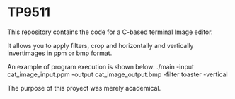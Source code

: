 # TP9511

This repository contains the code for a C-based terminal Image editor.

It allows you to apply filters, crop and horizontally and vertically invertimages in ppm or bmp format.

An example of program execution is shown below:
    ./main -input cat_image_input.ppm -output cat_image_output.bmp -filter toaster -vertical

The purpose of this proyect was merely academical.
